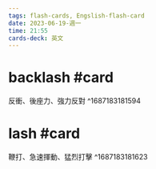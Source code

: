 ```yaml
---
tags: flash-cards, Engslish-flash-card
date: 2023-06-19-週一
time: 21:55
cards-deck: 英文
---
```


# backlash #card 
反衝、後座力、強力反對
^1687183181594

# lash #card 
鞭打、急速揮動、猛烈打擊
^1687183181623